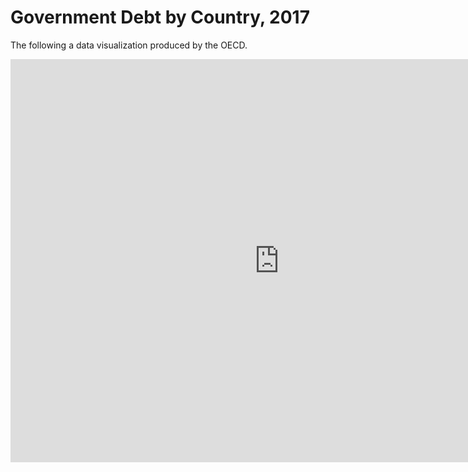 # Government Debt by Country, 2017

The following a data visualization produced by the OECD.

<iframe src="https://data.oecd.org/chart/6Smr" width="860" height="645" style="border: 0" mozallowfullscreen="true" webkitallowfullscreen="true" allowfullscreen="true"><a href="https://data.oecd.org/chart/6Smr" target="_blank">OECD Chart: General government debt, Total, % of GDP, Annual, 2017</a></iframe> 
